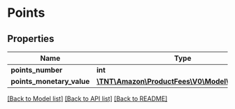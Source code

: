 # Points

## Properties
Name | Type | Description | Notes
------------ | ------------- | ------------- | -------------
**points_number** | **int** |  | [optional] 
**points_monetary_value** | [**\TNT\Amazon\ProductFees\V0\Model\MoneyType**](MoneyType.md) |  | [optional] 

[[Back to Model list]](../README.md#documentation-for-models) [[Back to API list]](../README.md#documentation-for-api-endpoints) [[Back to README]](../README.md)


